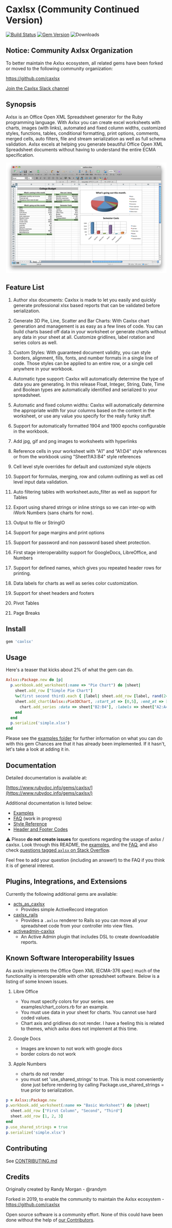 # Caxlsx (Community Continued Version)
[![Build Status](https://github.com/caxlsx/caxlsx/workflows/Test/badge.svg)](https://github.com/caxlsx/caxlsx/actions)
[![Gem Version](https://badge.fury.io/rb/caxlsx.svg)](https://badge.fury.io/rb/caxlsx)
![Downloads](https://img.shields.io/gem/dt/caxlsx?label=downloads)

## Notice: Community Axlsx Organization

To better maintain the Axlsx ecosystem, all related gems have been forked or moved to the following community organization:

https://github.com/caxlsx

[Join the Caxlsx Slack channel](https://join.slack.com/t/caxlsx/shared_invite/enQtOTI5OTM0MzI1Njk5LTBlMDQzNDk2YzkwODMxMmVkODMyYzJiZGU5NTQ3YTg5NTBlN2IwZTlmNTRjNzhiY2E0MDY2OTEyYmFlODI5NjA)

## Synopsis

Axlsx is an Office Open XML Spreadsheet generator for the Ruby programming language.
With Axlsx you can create excel worksheets with charts, images (with links), automated and fixed column widths, customized styles, functions, tables, conditional formatting, print options, comments, merged cells, auto filters, file and stream serialization  as well as full schema validation. Axlsx excels at helping you generate beautiful Office Open XML Spreadsheet documents without having to understand the entire ECMA specification.

![Screen 1](https://github.com/caxlsx/caxlsx/raw/master/examples/sample.png)


## Feature List

1. Author xlsx documents: Caxlsx is made to let you easily and quickly generate professional xlsx based reports that can be validated before serialization.

2. Generate 3D Pie, Line, Scatter and Bar Charts: With Caxlsx chart generation and management is as easy as a few lines of code. You can build charts based off data in your worksheet or generate charts without any data in your sheet at all. Customize gridlines, label rotation and series colors as well.

3. Custom Styles: With guaranteed document validity, you can style borders, alignment, fills, fonts, and number formats in a single line of code. Those styles can be applied to an entire row, or a single cell anywhere in your workbook.

4. Automatic type support: Caxlsx will automatically determine the type of data you are generating. In this release Float, Integer, String, Date, Time and Boolean types are automatically identified and serialized to your spreadsheet.

5. Automatic and fixed column widths: Caxlsx will automatically determine the appropriate width for your columns based on the content in the worksheet, or use any value you specify for the really funky stuff.

6. Support for automatically formatted 1904 and 1900 epochs configurable in the workbook.

7. Add jpg, gif and png images to worksheets with hyperlinks

8. Reference cells in your worksheet with "A1" and "A1:D4" style references or from the workbook using "Sheet1!A3:B4" style references

9. Cell level style overrides for default and customized style objects

10. Support for formulas, merging, row and column outlining as well as
cell level input data validation.

12. Auto filtering tables with worksheet.auto_filter as well as support for Tables

13. Export using shared strings or inline strings so we can inter-op with iWork Numbers (sans charts for now).

14. Output to file or StringIO

15. Support for page margins and print options

16. Support for password and non password based sheet protection.

17. First stage interoperability support for GoogleDocs, LibreOffice,
and Numbers

18. Support for defined names, which gives you repeated header rows for printing.

19. Data labels for charts as well as series color customization.

20. Support for sheet headers and footers

21. Pivot Tables

22. Page Breaks


## Install

```ruby
gem 'caxlsx'
```

## Usage

Here's a teaser that kicks about 2% of what the gem can do.

```ruby
Axlsx::Package.new do |p|
  p.workbook.add_worksheet(:name => "Pie Chart") do |sheet|
    sheet.add_row ["Simple Pie Chart"]
    %w(first second third).each { |label| sheet.add_row [label, rand(24)+1] }
    sheet.add_chart(Axlsx::Pie3DChart, :start_at => [0,5], :end_at => [10, 20], :title => "example 3: Pie Chart") do |chart|
      chart.add_series :data => sheet["B2:B4"], :labels => sheet["A2:A4"],  :colors => ['FF0000', '00FF00', '0000FF']
    end
  end
  p.serialize('simple.xlsx')
end
```

Please see the [examples folder](https://github.com/caxlsx/caxlsx/tree/master/examples) for further information on what you can do with this gem  Chances are that it has already been implemented. If it hasn't, let's take a look at adding it in.

## Documentation

Detailed documentation is available at:

[https://www.rubydoc.info/gems/caxlsx/](https://www.rubydoc.info/gems/caxlsx/)

Additional documentation is listed below:

- [Examples](https://github.com/caxlsx/caxlsx/tree/master/examples)
- [FAQ](https://github.com/caxlsx/caxlsx/wiki/FAQ) (work in progress)
- [Style Reference](https://github.com/caxlsx/caxlsx/blob/master/docs/style_reference.md)
- [Header and Footer Codes](https://github.com/caxlsx/caxlsx/blob/master/docs/header_and_footer_codes.md)

⚠ Please __do not create issues__ for questions regarding the usage of axlsx / caxlsx. Look through this README, the [examples](https://github.com/caxlsx/caxlsx/tree/master/examples/example.rb), and the [FAQ](https://github.com/caxlsx/caxlsx/wiki/FAQ), and also check [questions tagged `axlsx` on Stack Overflow](https://stackoverflow.com/questions/tagged/axlsx).

Feel free to add your question (including an answer!) to the FAQ if you think it is of general interest.

## Plugins, Integrations, and Extensions

Currently the following additional gems are available:

- [acts_as_caxlsx](https://github.com/caxlsx/acts_as_caxlsx)
  * Provides simple ActiveRecord integration
- [caxlsx_rails](https://github.com/caxlsx/caxlsx_rails)
  * Provides a `.axlsx` renderer to Rails so you can move all your spreadsheet code from your controller into view files.
- [activeadmin-caxlsx](https://github.com/caxlsx/activeadmin-caxlsx)
  * An Active Admin plugin that includes DSL to create downloadable reports.

## Known Software Interoperability Issues

As axslx implements the Office Open XML (ECMA-376 spec) much of the
functionality is interoperable with other spreadsheet software. Below is
a listing of some known issues.

1. Libre Office
   -  You must specify colors for your series. see examples/chart_colors.rb
for an example.
   - You must use data in your sheet for charts. You cannot use hard coded
values.
   -  Chart axis and gridlines do not render. I have a feeling this is
related to themes, which axlsx does not implement at this time.

2. Google Docs
   - Images are known to not work with google docs
   - border colors do not work

3. Apple Numbers
   - charts do not render
   - you must set 'use_shared_strings' to true. This is most conveniently done just before rendering by calling Package.use_shared_strings = true prior to serialization.

```ruby
p = Axlsx::Package.new
p.workbook.add_worksheet(:name => "Basic Worksheet") do |sheet|
  sheet.add_row ["First Column", "Second", "Third"]
  sheet.add_row [1, 2, 3]
end
p.use_shared_strings = true
p.serialize('simple.xlsx')
```

## Contributing

See [CONTRIBUTING.md](https://github.com/caxlsx/caxlsx/blob/master/CONTRIBUTING.md)

## Credits

Originally created by Randy Morgan - @randym

Forked in 2019, to enable the community to maintain the Axlsx ecosystem - https://github.com/caxlsx

Open source software is a community effort. None of this could have been done without the help of [our Contributors](https://github.com/caxlsx/caxlsx/graphs/contributors).
